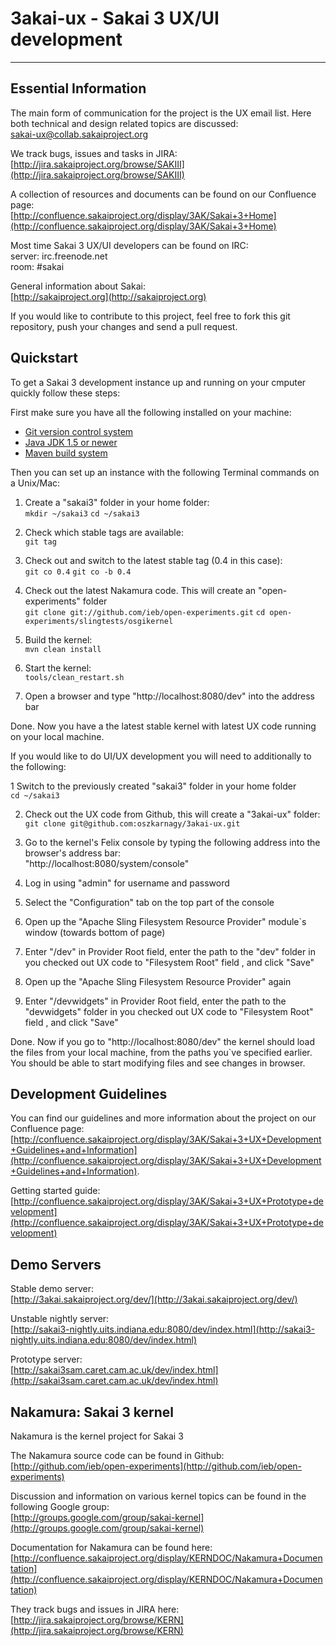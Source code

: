 3akai-ux - Sakai 3 UX/UI development
====================================

***

Essential Information
---------------------

The main form of communication for the project is the UX email list. Here both technical and design related topics are discussed:  
[sakai-ux@collab.sakaiproject.org](sakai-ux@collab.sakaiproject.org)

We track bugs, issues and tasks in JIRA:  
[http://jira.sakaiproject.org/browse/SAKIII](http://jira.sakaiproject.org/browse/SAKIII)

A collection of resources and documents can be found on our Confluence page:  
[http://confluence.sakaiproject.org/display/3AK/Sakai+3+Home](http://confluence.sakaiproject.org/display/3AK/Sakai+3+Home)

Most time Sakai 3 UX/UI developers can be found on IRC:  
server: irc.freenode.net  
room: #sakai

General information about Sakai:  
[http://sakaiproject.org](http://sakaiproject.org)

If you would like to contribute to this project, feel free to fork this git repository, push your changes and send a pull request.



Quickstart
----------

To get a Sakai 3 development instance up and running on your cmputer quickly follow these steps:  

First make sure you have all the following installed on your machine:  
* [Git version control system](http://git-scm.com/)
* [Java JDK 1.5 or newer](http://java.sun.com/javase/downloads/index.jsp)
* [Maven build system](http://maven.apache.org/)

Then you can set up an instance with the following Terminal commands on a Unix/Mac:  

1. Create a "sakai3" folder in your home folder:  
`mkdir ~/sakai3`
`cd ~/sakai3`

2. Check which stable tags are available:  
`git tag`

3. Check out and switch to the latest stable tag (0.4 in this case):  
`git co 0.4`
`git co -b 0.4`

4. Check out the latest Nakamura code. This will create an "open-experiments" folder  
`git clone git://github.com/ieb/open-experiments.git`
`cd open-experiments/slingtests/osgikernel`


5. Build the kernel:  
`mvn clean install`

6. Start the kernel:  
`tools/clean_restart.sh`

7. Open a browser and type "http://localhost:8080/dev" into the address bar  

Done. Now you have a the latest stable kernel with latest UX code running on your local machine.


If you would like to do UI/UX development you will need to additionally to the following:

1 Switch to the previously created "sakai3" folder in your home folder  
`cd ~/sakai3`

2. Check out the UX code from Github, this will create a "3akai-ux" folder:  
`git clone git@github.com:oszkarnagy/3akai-ux.git`

3. Go to the kernel's Felix console by typing the following address into the browser's address bar:  
"http://localhost:8080/system/console"

4. Log in using "admin" for username and password

5. Select the "Configuration" tab on the top part of the console

6. Open up the "Apache Sling Filesystem Resource Provider" module`s window (towards bottom of page)

7. Enter "/dev" in Provider Root field, enter the path to the "dev" folder in you checked out UX code to "Filesystem Root" field , and click "Save"

9. Open up the "Apache Sling Filesystem Resource Provider" again

10. Enter "/devwidgets" in Provider Root field, enter the path to the "devwidgets" folder in you checked out UX code to "Filesystem Root" field , and click "Save"

Done. Now if you go to "http://localhost:8080/dev" the kernel should load the files from your local machine, from the paths you`ve specified earlier.  
You should be able to start modifying files and see changes in browser.



Development Guidelines
----------------------

You can find our guidelines and more information about the project on our Confluence page:  
[http://confluence.sakaiproject.org/display/3AK/Sakai+3+UX+Development+Guidelines+and+Information](http://confluence.sakaiproject.org/display/3AK/Sakai+3+UX+Development+Guidelines+and+Information).

Getting started guide:  
[http://confluence.sakaiproject.org/display/3AK/Sakai+3+UX+Prototype+development](http://confluence.sakaiproject.org/display/3AK/Sakai+3+UX+Prototype+development)



Demo Servers
------------

Stable demo server:  
[http://3akai.sakaiproject.org/dev/](http://3akai.sakaiproject.org/dev/)

Unstable nightly server:  
[http://sakai3-nightly.uits.indiana.edu:8080/dev/index.html](http://sakai3-nightly.uits.indiana.edu:8080/dev/index.html)

Prototype server:  
[http://sakai3sam.caret.cam.ac.uk/dev/index.html](http://sakai3sam.caret.cam.ac.uk/dev/index.html)



Nakamura: Sakai 3 kernel
------------------------

Nakamura is the kernel project for Sakai 3  

The Nakamura source code can be found in Github:  
[http://github.com/ieb/open-experiments](http://github.com/ieb/open-experiments)

Discussion and information on various kernel topics can be found in the following Google group:  
[http://groups.google.com/group/sakai-kernel](http://groups.google.com/group/sakai-kernel)

Documentation for Nakamura can be found here:  
[http://confluence.sakaiproject.org/display/KERNDOC/Nakamura+Documentation](http://confluence.sakaiproject.org/display/KERNDOC/Nakamura+Documentation)

They track bugs and issues in JIRA here:  
[http://jira.sakaiproject.org/browse/KERN](http://jira.sakaiproject.org/browse/KERN)
